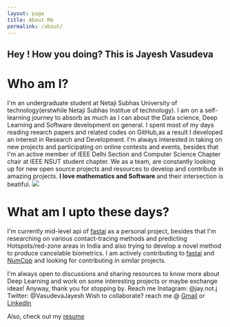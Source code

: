 ```yaml
---
layout: page
title: About Me
permalink: /about/
---
```


## Hey ! How you doing? This is Jayesh Vasudeva
 
 # Who am I?
 I'm an undergraduate student at Netaji Subhas University of technology(erstwhile Netaji Subhas Institue of technology). I am on a self-learning journey to absorb as much as I can about the Data science, Deep Learning and Software development on general. I spent most of my days reading reearch papers and related codes on GitHub,as a result I developed an interest in Research and Development. I'm always interested in taking on new projects and participating on online contests and events, besides that I'm an active member of IEEE Delhi Section and Computer Science Chapter chair at IEEE NSUT student chapter. We as a team, are constantly looking up for new open source projects and resources to develop and contribute in amazing projects.
 <b> I love mathematics and Software </b> and their intersection is beatiful.
![]({{site.baseurl}}/images/profile_pic.png) 

# What am I upto these days?
I'm currently mid-level api of [fastai](https://github.com/fastai/fastai) as a personal project, besides that I'm researching on various contact-tracing methods and predicting Hotspots/red-zone areas in India and also trying to develop a novel method to produce cancelable biometrics. I am actively contributing to [fastai](https://github.com/fastai/fastai) and [NumCpp](https://github.com/dpilger26/NumCpp) and looking for contributing in similar projects.


I'm always open to discussions and sharing resources to know more about Deep Learning and work on some interesting projects or maybe exchange ideas!
Anyway, thank you for stopping by. Reach me
Instagram: @jay.not.j
Twitter: @VasudevaJayesh
Wish to collaborate? reach me @ [Gmail](jayesh0vasudeva@gmail.com) or [LinkedIn](https://www.linkedin.com/in/jayesh-vasudeva-2395a218a/)

Also, check out my [resume]()


